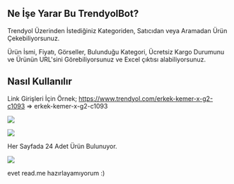 ## Ne İşe Yarar Bu TrendyolBot?

Trendyol Üzerinden İstediğiniz Kategoriden, Satıcıdan veya Aramadan Ürün Çekebiliyorsunuz.

Ürün İsmi, Fiyatı, Görseller, Bulunduğu Kategori, Ücretsiz Kargo Durumunu ve Ürünün URL'sini Görebiliyorsunuz ve Excel çıktısı alabiliyorsunuz.

## Nasıl Kullanılır

Link Girişleri İçin Örnek;
https://www.trendyol.com/erkek-kemer-x-g2-c1093 => erkek-kemer-x-g2-c1093


![](https://i.hizliresim.com/4rq650s.jpg)

![](https://i.hizliresim.com/itz1krt.jpg)

Her Sayfada 24 Adet Ürün Bulunuyor.

![](https://s10.gifyu.com/images/Animationec4e1a63fbd30e05.gif)


evet read.me hazırlayamıyorum :) 
